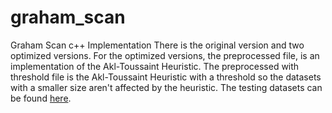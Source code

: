 # graham_scan
Graham Scan c++ Implementation 
There is the original version and two optimized versions. For the optimized versions, the preprocessed file, is an implementation of the 
Akl-Toussaint Heuristic. The preprocessed with threshold file is the Akl-Toussaint Heuristic with a threshold so the datasets with a smaller size aren't affected by the heuristic. 
The testing datasets can be found [here](https://drive.google.com/drive/folders/1XZQ6ZTwVKks7J8NMciGHA4cVeYoL-evI?usp=sharing).
